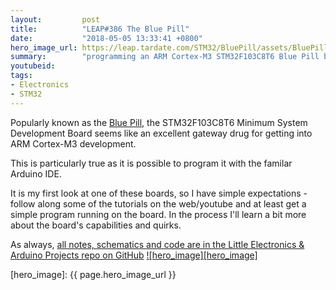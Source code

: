 ```yaml
---
layout:         post
title:          "LEAP#386 The Blue Pill"
date:           "2018-05-05 13:33:41 +0800"
hero_image_url: https://leap.tardate.com/STM32/BluePill/assets/BluePill_build.jpg
summary:        "programming an ARM Cortex-M3 STM32F103C8T6 Blue Pill board with the Arduino IDE"
youtubeid:
tags:
- Electronics
- STM32
---
```


Popularly known as the [Blue Pill](http://wiki.stm32duino.com/index.php?title=Blue_Pill),
the STM32F103C8T6 Minimum System Development Board seems like an excellent gateway drug for getting into ARM Cortex-M3 development.

This is particularly true as it is possible to program it with the familar Arduino IDE.

It is my first look at one of these boards, so I have simple expectations - follow along some of the tutorials
on the web/youtube and at least get a simple program running on the board. In the process I'll learn
a bit more about the board's capabilities and quirks.

As always, [all notes, schematics and code are in the Little Electronics & Arduino Projects repo on GitHub][project]
[![hero_image][hero_image]][project]

[leap]: https://leap.tardate.com
[project]: https://github.com/tardate/LittleArduinoProjects/tree/master/STM32/BluePill
[hero_image]: {{ page.hero_image_url }}
